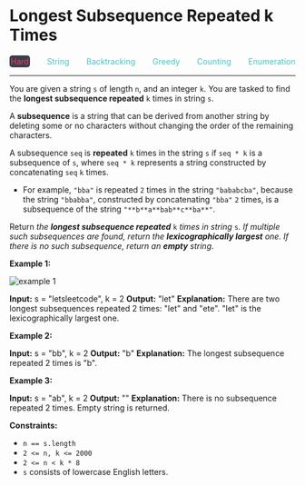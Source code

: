 # Longest Subsequence Repeated k Times

<div style="display: flex; justify-content: space-between; align-items: center">
<div style="color: #ff375f;
padding: 2px; background-color: #3a3f4b; border-radius: 5px;">Hard</div>
<div style="color: #46c6c2">String</div>
<div style="color: #46c6c2">Backtracking</div>
<div style="color: #46c6c2">Greedy</div>
<div style="color: #46c6c2">Counting</div>
<div style="color: #46c6c2">Enumeration</div>
</div>

---

You are given a string `s` of length `n`, and an integer `k`. You are tasked to find the **longest subsequence repeated** `k` times in string `s`.

A **subsequence** is a string that can be derived from another string by deleting some or no characters without changing the order of the remaining characters.

A subsequence `seq` is **repeated** `k` times in the string `s` if `seq * k` is a subsequence of `s`, where `seq * k` represents a string constructed by concatenating `seq` `k` times.

*   For example, `"bba"` is repeated `2` times in the string `"bababcba"`, because the string `"bbabba"`, constructed by concatenating `"bba"` `2` times, is a subsequence of the string `"**b**a**bab**c**ba**"`.

Return _the **longest subsequence repeated**_ `k` _times in string_ `s`_. If multiple such subsequences are found, return the **lexicographically largest** one. If there is no such subsequence, return an **empty** string_.

**Example 1:**

![example 1](https://assets.leetcode.com/uploads/2021/08/30/longest-subsequence-repeat-k-times.png)

**Input:** s = "letsleetcode", k = 2
**Output:** "let"
**Explanation:** There are two longest subsequences repeated 2 times: "let" and "ete".
"let" is the lexicographically largest one.

**Example 2:**

**Input:** s = "bb", k = 2
**Output:** "b"
**Explanation:** The longest subsequence repeated 2 times is "b".

**Example 3:**

**Input:** s = "ab", k = 2
**Output:** ""
**Explanation:** There is no subsequence repeated 2 times. Empty string is returned.

**Constraints:**

*   `n == s.length`
*   `2 <= n, k <= 2000`
*   `2 <= n < k * 8`
*   `s` consists of lowercase English letters.
